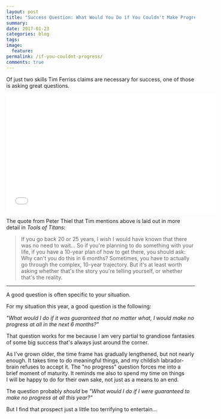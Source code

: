 ```yaml
---
layout: post
title: "Success Question: What Would You Do if You Couldn't Make Progress?"
summary: 
date: 2017-01-23
categories: blog
tags: 
image: 
  feature: 
permalink: /if-you-couldnt-progress/
comments: true
---
```


Of just two skills Tim Ferriss claims are necessary for success, one of those is asking great questions.

<iframe width="560" height="315" src="//www.youtube.com/embed/PnLUpoU714M?start=223" frameborder="0"> </iframe>

The quote from Peter Thiel that Tim mentions above is laid out in more detail in <em>Tools of Titans</em>:

<blockquote>If you go back 20 or 25 years, I wish I would have known that there was no need to wait…
So if you're planning to do something with your life, if you have a 10-year plan of how to get there, you should ask: Why can't you do this in 6 months? Sometimes, you have to actually go through the complex, 10-year trajectory. But it's at least worth asking whether that's the story you're telling yourself, or whether that's the reality.</blockquote>

***

A good question is often specific to your situation.

For my situation this year, a good question is the following:

*"What would I do if it was guaranteed that no matter what, I would make no progress at all in the next 6 months?"*

That question works for me because I am very partial to grandiose fantasies of some big success that's always just around the corner.

As I've grown older, the time frame has gradually lengthened, but not nearly enough. It takes time to do meaningful things, and my childish labrador-brain refuses to accept it. The "no progress" question forces me into a brief moment of maturity. It reminds me also to spend my time on things I will be happy to do for their own sake, not just as a means to an end.

The question probably <em>should</em> be
<em>"What would I do if I were guaranteed to make no progress at all this year?"</em>

But I find that prospect just a little too terrifying to entertain…
